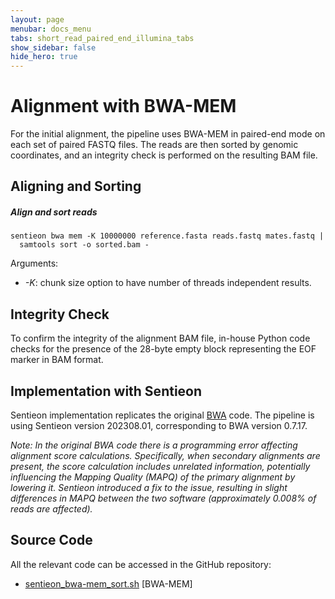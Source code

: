 ```yaml
---
layout: page
menubar: docs_menu
tabs: short_read_paired_end_illumina_tabs
show_sidebar: false
hide_hero: true
---
```


# Alignment with BWA-MEM

For the initial alignment, the pipeline uses BWA-MEM in paired-end mode on each set of paired FASTQ files. The reads are then sorted by genomic coordinates, and an integrity check is performed on the resulting BAM file.

## Aligning and Sorting

##### Align and sort reads

```text
sentieon bwa mem -K 10000000 reference.fasta reads.fastq mates.fastq |
  samtools sort -o sorted.bam -
```

Arguments:

- *-K*: chunk size option to have number of threads independent results.

## Integrity Check

To confirm the integrity of the alignment BAM file, in-house Python code checks for the presence of the 28-byte empty block representing the EOF marker in BAM format.

## Implementation with Sentieon

Sentieon implementation replicates the original [BWA](https://github.com/lh3/bwa) code. The pipeline is using Sentieon version 202308.01, corresponding to BWA version 0.7.17.

*Note: In the original BWA code there is a programming error affecting alignment score calculations. Specifically, when secondary alignments are present, the score calculation includes unrelated information, potentially influencing the Mapping Quality (MAPQ) of the primary alignment by lowering it. Sentieon introduced a fix to the issue, resulting in slight differences in MAPQ between the two software (approximately 0.008% of reads are affected).*

## Source Code

All the relevant code can be accessed in the GitHub repository:

  - [sentieon_bwa-mem_sort.sh](https://github.com/smaht-dac/sentieon-pipelines/blob/main/dockerfiles/sentieon/sentieon_bwa-mem_sort.sh) [BWA-MEM]
